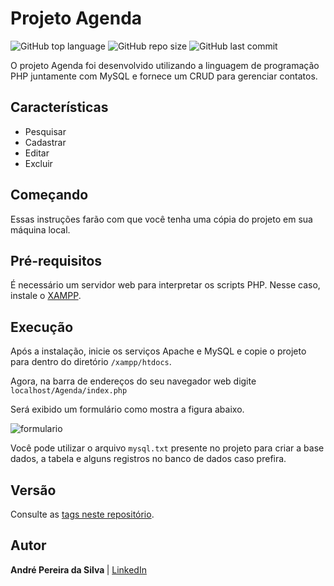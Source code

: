 # Projeto Agenda
![GitHub top language](https://img.shields.io/github/languages/top/andre-aps/agenda)
![GitHub repo size](https://img.shields.io/github/repo-size/andre-aps/agenda)
![GitHub last commit](https://img.shields.io/github/last-commit/andre-aps/agenda)

O projeto Agenda foi desenvolvido utilizando a linguagem de programação PHP juntamente com MySQL e fornece um CRUD para gerenciar contatos.

## Características

- Pesquisar
- Cadastrar
- Editar
- Excluir

## Começando

Essas instruções farão com que você tenha uma cópia do projeto em sua máquina local.

## Pré-requisitos

É necessário um servidor web para interpretar os scripts PHP. Nesse caso, instale o [XAMPP](https://www.apachefriends.org/pt_br/index.html). 

## Execução

Após a instalação, inicie os serviços Apache e MySQL e copie o projeto para dentro do diretório `/xampp/htdocs`.

Agora, na barra de endereços do seu navegador web digite `localhost/Agenda/index.php`

Será exibido um formulário como mostra a figura abaixo.

![formulario](https://user-images.githubusercontent.com/37241913/73038358-e89a4c80-3e30-11ea-9528-d3934361debe.jpg)

Você pode utilizar o arquivo `mysql.txt` presente no projeto para criar a base dados, a tabela e alguns registros no banco de dados caso prefira.

## Versão
Consulte as [tags neste repositório](https://github.com/andre-aps/Agenda/tree/v1.0).

## Autor
<b> André Pereira da Silva </b> | [LinkedIn](https://www.linkedin.com/in/andre-aps)

